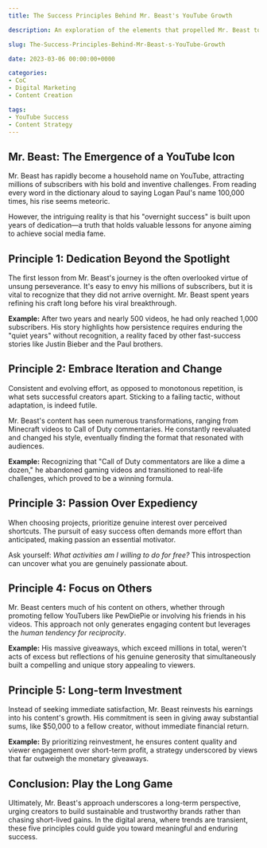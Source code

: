 ```yaml
---
title: The Success Principles Behind Mr. Beast's YouTube Growth

description: An exploration of the elements that propelled Mr. Beast to YouTube stardom, offering lessons that can be applied to achieve online success.

slug: The-Success-Principles-Behind-Mr-Beast-s-YouTube-Growth

date: 2023-03-06 00:00:00+0000

categories:
- CoC
- Digital Marketing
- Content Creation  

tags:
- YouTube Success
- Content Strategy
---
```


## Mr. Beast: The Emergence of a YouTube Icon

Mr. Beast has rapidly become a household name on YouTube, attracting millions of subscribers with his bold and inventive challenges. From reading every word in the dictionary aloud to saying Logan Paul's name 100,000 times, his rise seems meteoric.

However, the intriguing reality is that his "overnight success" is built upon years of dedication—a truth that holds valuable lessons for anyone aiming to achieve social media fame.

## Principle 1: Dedication Beyond the Spotlight

The first lesson from Mr. Beast's journey is the often overlooked virtue of unsung perseverance. It's easy to envy his millions of subscribers, but it is vital to recognize that they did not arrive overnight. Mr. Beast spent years refining his craft long before his viral breakthrough.

**Example:** After two years and nearly 500 videos, he had only reached 1,000 subscribers. His story highlights how persistence requires enduring the "quiet years" without recognition, a reality faced by other fast-success stories like Justin Bieber and the Paul brothers.

## Principle 2: Embrace Iteration and Change

Consistent and evolving effort, as opposed to monotonous repetition, is what sets successful creators apart. Sticking to a failing tactic, without adaptation, is indeed futile.

Mr. Beast's content has seen numerous transformations, ranging from Minecraft videos to Call of Duty commentaries. He constantly reevaluated and changed his style, eventually finding the format that resonated with audiences.

**Example:** Recognizing that "Call of Duty commentators are like a dime a dozen," he abandoned gaming videos and transitioned to real-life challenges, which proved to be a winning formula.

## Principle 3: Passion Over Expediency

When choosing projects, prioritize genuine interest over perceived shortcuts. The pursuit of easy success often demands more effort than anticipated, making passion an essential motivator.

Ask yourself: *What activities am I willing to do for free?* This introspection can uncover what you are genuinely passionate about.

## Principle 4: Focus on Others

Mr. Beast centers much of his content on others, whether through promoting fellow YouTubers like PewDiePie or involving his friends in his videos. This approach not only generates engaging content but leverages the *human tendency for reciprocity*.

**Example:** His massive giveaways, which exceed millions in total, weren't acts of excess but reflections of his genuine generosity that simultaneously built a compelling and unique story appealing to viewers.

## Principle 5: Long-term Investment

Instead of seeking immediate satisfaction, Mr. Beast reinvests his earnings into his content's growth. His commitment is seen in giving away substantial sums, like $50,000 to a fellow creator, without immediate financial return.

**Example:** By prioritizing reinvestment, he ensures content quality and viewer engagement over short-term profit, a strategy underscored by views that far outweigh the monetary giveaways.

## Conclusion: Play the Long Game

Ultimately, Mr. Beast's approach underscores a long-term perspective, urging creators to build sustainable and trustworthy brands rather than chasing short-lived gains. In the digital arena, where trends are transient, these five principles could guide you toward meaningful and enduring success.
